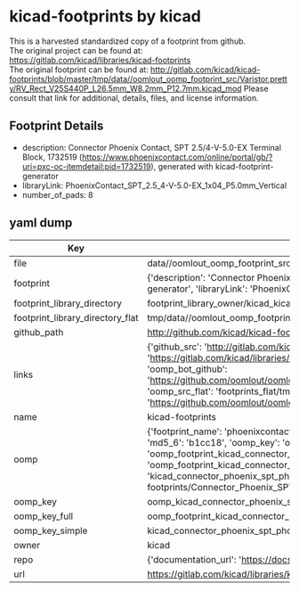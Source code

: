 # kicad-footprints by kicad  
This is a harvested standardized copy of a footprint from github.  
The original project can be found at:  
https://gitlab.com/kicad/libraries/kicad-footprints  
The original footprint can be found at:
http://gitlab.com/kicad/kicad-footprints/blob/master/tmp/data//oomlout_oomp_footprint_src/Varistor.pretty/RV_Rect_V25S440P_L26.5mm_W8.2mm_P12.7mm.kicad_mod
Please consult that link for additional, details, files, and license information.  
## Footprint Details
* description: Connector Phoenix Contact, SPT 2.5/4-V-5.0-EX Terminal Block, 1732519 (https://www.phoenixcontact.com/online/portal/gb/?uri=pxc-oc-itemdetail:pid=1732519), generated with kicad-footprint-generator  
* libraryLink: PhoenixContact_SPT_2.5_4-V-5.0-EX_1x04_P5.0mm_Vertical  
* number_of_pads: 8  
## yaml dump  
| Key | Value |  
| --- | --- |  
| file | data//oomlout_oomp_footprint_src/kicad-footprints/Connector_Phoenix_SPT.pretty/PhoenixContact_SPT_2.5_4-V-5.0-EX_1x04_P5.0mm_Vertical.kicad_mod |  
| footprint | {'description': 'Connector Phoenix Contact, SPT 2.5/4-V-5.0-EX Terminal Block, 1732519 (https://www.phoenixcontact.com/online/portal/gb/?uri=pxc-oc-itemdetail:pid=1732519), generated with kicad-footprint-generator', 'libraryLink': 'PhoenixContact_SPT_2.5_4-V-5.0-EX_1x04_P5.0mm_Vertical', 'number_of_pads': 8} |  
| footprint_library_directory | footprint_library_owner/kicad_kicad-footprints/ |  
| footprint_library_directory_flat | tmp/data//oomlout_oomp_footprint_src/footprints_flat/kicad_connector_phoenix_spt_phoenixcontact_spt_2_5_4_v_5_0_ex_1x04_p5_0mm_vertical/working |  
| github_path | http://github.com/kicad/kicad-footprints/blob/master/tmp/data//oomlout_oomp_footprint_src/Connector_Phoenix_SPT.pretty/PhoenixContact_SPT_2.5_4-V-5.0-EX_1x04_P5.0mm_Vertical.kicad_mod |  
| links | {'github_src': 'http://gitlab.com/kicad/kicad-footprints/blob/master/tmp/data//oomlout_oomp_footprint_src/Varistor.pretty/RV_Rect_V25S440P_L26.5mm_W8.2mm_P12.7mm.kicad_mod', 'github_src_repo': 'https://gitlab.com/kicad/libraries/kicad-footprints', 'oomp_bot': 'tmp/data//oomlout_oomp_footprint_src/footprints/kicad_connector_phoenix_spt_phoenixcontact_spt_2_5_4_v_5_0_ex_1x04_p5_0mm_vertical/working', 'oomp_bot_github': 'https://github.com/oomlout/oomlout_oomp_footprint_bot/tree/main/tmp/data//oomlout_oomp_footprint_src/footprints/kicad_connector_phoenix_spt_phoenixcontact_spt_2_5_4_v_5_0_ex_1x04_p5_0mm_vertical/working', 'oomp_src_flat': 'footprints_flat/tmp/data//oomlout_oomp_footprint_src/footprints_flat/kicad_connector_phoenix_spt_phoenixcontact_spt_2_5_4_v_5_0_ex_1x04_p5_0mm_vertical/working', 'oomp_src_flat_github': 'https://github.com/oomlout/oomlout_oomp_footprint_src/tree/main/tmp/data//oomlout_oomp_footprint_src/footprints_flat/kicad_connector_phoenix_spt_phoenixcontact_spt_2_5_4_v_5_0_ex_1x04_p5_0mm_vertical/working'} |  
| name | kicad-footprints |  
| oomp | {'footprint_name': 'phoenixcontact_spt_2_5_4_v_5_0_ex_1x04_p5_0mm_vertical', 'library_name': 'connector_phoenix_spt', 'md5': 'b1cc1897302f71fac103e690883c60c8', 'md5_10': 'b1cc189730', 'md5_5': 'b1cc1', 'md5_6': 'b1cc18', 'oomp_key': 'oomp_kicad_connector_phoenix_spt_phoenixcontact_spt_2_5_4_v_5_0_ex_1x04_p5_0mm_vertical', 'oomp_key_extra': 'oomp_footprint_kicad_connector_phoenix_spt_phoenixcontact_spt_2_5_4_v_5_0_ex_1x04_p5_0mm_vertical', 'oomp_key_full': 'oomp_footprint_kicad_connector_phoenix_spt_phoenixcontact_spt_2_5_4_v_5_0_ex_1x04_p5_0mm_vertical_b1cc18', 'oomp_key_simple': 'kicad_connector_phoenix_spt_phoenixcontact_spt_2_5_4_v_5_0_ex_1x04_p5_0mm_vertical', 'original_filename': 'data//oomlout_oomp_footprint_src/kicad-footprints/Connector_Phoenix_SPT.pretty/PhoenixContact_SPT_2.5_4-V-5.0-EX_1x04_P5.0mm_Vertical.kicad_mod', 'owner_name': 'kicad'} |  
| oomp_key | oomp_kicad_connector_phoenix_spt_phoenixcontact_spt_2_5_4_v_5_0_ex_1x04_p5_0mm_vertical |  
| oomp_key_full | oomp_footprint_kicad_connector_phoenix_spt_phoenixcontact_spt_2_5_4_v_5_0_ex_1x04_p5_0mm_vertical |  
| oomp_key_simple | kicad_connector_phoenix_spt_phoenixcontact_spt_2_5_4_v_5_0_ex_1x04_p5_0mm_vertical |  
| owner | kicad |  
| repo | {'documentation_url': 'https://docs.github.com/rest/repos/repos#get-a-repository', 'message': 'Not Found'} |  
| url | https://gitlab.com/kicad/libraries/kicad-footprints |  

